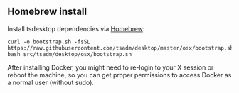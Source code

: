 ## Homebrew install

Install tsdesktop dependencies via [Homebrew](http://brew.sh):

    curl -o bootstrap.sh -fsSL https://raw.githubusercontent.com/tsadm/desktop/master/osx/bootstrap.sh
    bash src/tsadm/desktop/osx/bootstrap.sh

After installing Docker, you might need to re-login to your X session or reboot the machine, so you can get proper permissions to access Docker as a normal user (without sudo).
